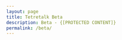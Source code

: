 ```yaml
---
layout: page
title: Tetretalk Beta
description: Beta - {[PROTECTED CONTENT]}
permalink: /beta/
---
```



<div>
<SCRIPT>
function passWord() {
var testV = 1;
var pass1 = prompt('Please Enter Your Password to make sure you are an actual beta tester','');
while (testV < 3) {
if (!pass1) 
history.go(-1);
if (pass1.toLowerCase() == "TTBeta049986") {
alert('Correct password | Welcome, Beta Tester!');
window.open('https://beta.tetretalk.gq');
break;
} 
testV+=1;
var pass1 = 
prompt('Access Denied - Try again! Access to tetretalk beta denied.','');
}
if (pass1.toLowerCase()!="password" & testV ==3) 
history.go(-1);
return "";
} 
  passWord()
</SCRIPT>
</div>
